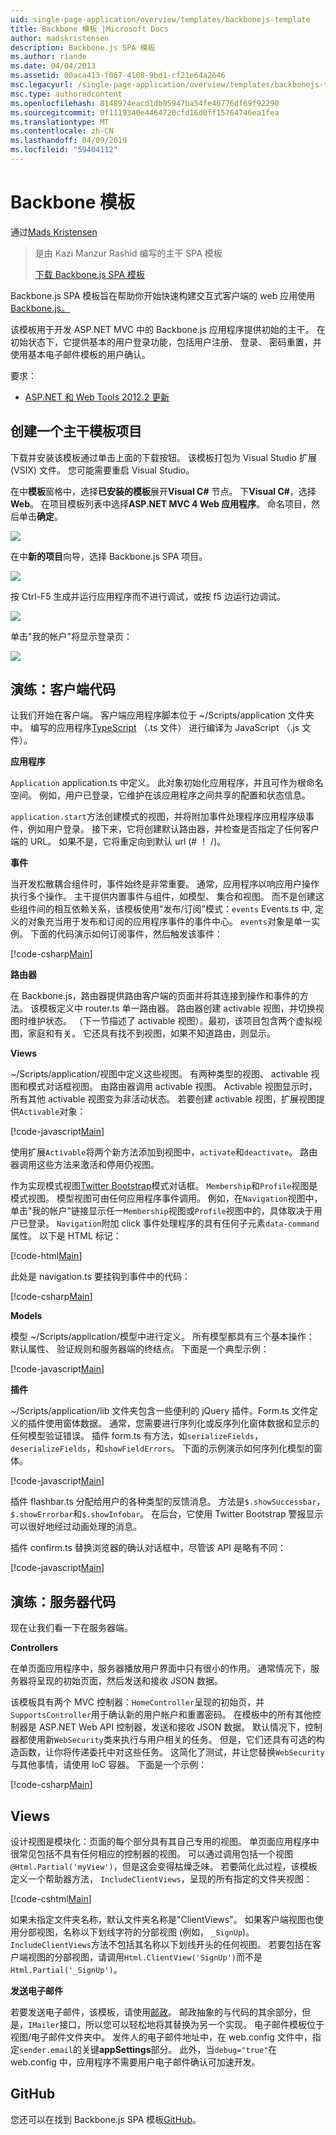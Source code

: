 ```yaml
---
uid: single-page-application/overview/templates/backbonejs-template
title: Backbone 模板 |Microsoft Docs
author: madskristensen
description: Backbone.js SPA 模板
ms.author: riande
ms.date: 04/04/2013
ms.assetid: 00aca413-f067-4108-9bd1-cf21e64a2646
msc.legacyurl: /single-page-application/overview/templates/backbonejs-template
msc.type: authoredcontent
ms.openlocfilehash: 8148974eacd1db05947ba54fe40776df69f92290
ms.sourcegitcommit: 0f1119340e4464720cfd16d0ff15764746ea1fea
ms.translationtype: MT
ms.contentlocale: zh-CN
ms.lasthandoff: 04/09/2019
ms.locfileid: "59404112"
---
```

# <a name="backbone-template"></a>Backbone 模板

通过[Mads Kristensen](https://github.com/madskristensen)

> 是由 Kazi Manzur Rashid 编写的主干 SPA 模板
> 
> [下载 Backbone.js SPA 模板](https://go.microsoft.com/fwlink/?LinkId=293631)


Backbone.js SPA 模板旨在帮助你开始快速构建交互式客户端的 web 应用使用[Backbone.js。](http://backbonejs.org/)

该模板用于开发 ASP.NET MVC 中的 Backbone.js 应用程序提供初始的主干。 在初始状态下，它提供基本的用户登录功能，包括用户注册、 登录、 密码重置，并使用基本电子邮件模板的用户确认。

要求：

- [ASP.NET 和 Web Tools 2012.2 更新](https://go.microsoft.com/fwlink/?LinkId=282650)

## <a name="create-a-backbone-template-project"></a>创建一个主干模板项目

下载并安装该模板通过单击上面的下载按钮。 该模板打包为 Visual Studio 扩展 (VSIX) 文件。 您可能需要重启 Visual Studio。

在中**模板**窗格中，选择**已安装的模板**展开**Visual C#** 节点。 下**Visual C#**，选择**Web**。 在项目模板列表中选择**ASP.NET MVC 4 Web 应用程序**。 命名项目，然后单击**确定**。

![](backbonejs-template/_static/image1.png)

在中**新的项目**向导，选择 Backbone.js SPA 项目。

![](backbonejs-template/_static/image2.png)

按 Ctrl-F5 生成并运行应用程序而不进行调试，或按 f5 边运行边调试。

![](backbonejs-template/_static/image3.png)

单击"我的帐户"将显示登录页：

![](backbonejs-template/_static/image4.png)

## <a name="walkthrough-client-code"></a>演练：客户端代码

让我们开始在客户端。 客户端应用程序脚本位于 ~/Scripts/application 文件夹中。 编写的应用程序[TypeScript](http://www.typescriptlang.org/) （.ts 文件） 进行编译为 JavaScript （.js 文件）。

**应用程序**

`Application` application.ts 中定义。 此对象初始化应用程序，并且可作为根命名空间。 例如，用户已登录，它维护在该应用程序之间共享的配置和状态信息。

`application.start`方法创建模式的视图，并将附加事件处理程序应用程序级事件，例如用户登录。 接下来，它将创建默认路由器，并检查是否指定了任何客户端的 URL。 如果不是，它将重定向到默认 url (# ！ /)。

**事件**

当开发松散耦合组件时，事件始终是非常重要。 通常，应用程序以响应用户操作执行多个操作。 主干提供内置事件与组件，如模型、 集合和视图。 而不是创建这些组件间的相互依赖关系，该模板使用"发布/订阅"模式：`events` Events.ts 中, 定义的对象充当用于发布和订阅的应用程序事件的事件中心。 `events`对象是单一实例。 下面的代码演示如何订阅事件，然后触发该事件：

[!code-csharp[Main](backbonejs-template/samples/sample1.cs)]

**路由器**

在 Backbone.js，路由器提供路由客户端的页面并将其连接到操作和事件的方法。 该模板定义中 router.ts 单一路由器。 路由器创建 activable 视图，并切换视图时维护状态。 （下一节描述了 activable 视图）。最初，该项目包含两个虚拟视图，家庭和有关。 它还具有找不到视图，如果不知道路由，则显示。

**Views**

~/Scripts/application/视图中定义这些视图。 有两种类型的视图、 activable 视图和模式对话框视图。 由路由器调用 activable 视图。 Activable 视图显示时，所有其他 activable 视图变为非活动状态。 若要创建 activable 视图，扩展视图提供`Activable`对象：

[!code-javascript[Main](backbonejs-template/samples/sample2.js)]

使用扩展`Activable`将两个新方法添加到视图中，`activate`和`deactivate`。 路由器调用这些方法来激活和停用仍视图。

作为实现模式视图[Twitter Bootstrap](http://twitter.github.com/bootstrap/)模式对话框。 `Membership`和`Profile`视图是模式视图。 模型视图可由任何应用程序事件调用。 例如，在`Navigation`视图中，单击"我的帐户"链接显示任一`Membership`视图或`Profile`视图中的，具体取决于用户已登录。 `Navigation`附加 click 事件处理程序的具有任何子元素`data-command`属性。 以下是 HTML 标记：

[!code-html[Main](backbonejs-template/samples/sample3.html)]

此处是 navigation.ts 要挂钩到事件中的代码：

[!code-csharp[Main](backbonejs-template/samples/sample4.cs)]

**Models**

模型 ~/Scripts/application/模型中进行定义。 所有模型都具有三个基本操作： 默认属性、 验证规则和服务器端的终结点。 下面是一个典型示例：

[!code-javascript[Main](backbonejs-template/samples/sample5.js)]

**插件**

~/Scripts/application/lib 文件夹包含一些便利的 jQuery 插件。Form.ts 文件定义的插件使用窗体数据。 通常，您需要进行序列化或反序列化窗体数据和显示的任何模型验证错误。 插件 form.ts 有方法，如`serializeFields`， `deserializeFields`，和`showFieldErrors`。 下面的示例演示如何序列化模型的窗体。

[!code-javascript[Main](backbonejs-template/samples/sample6.js)]

插件 flashbar.ts 分配给用户的各种类型的反馈消息。 方法是`$.showSuccessbar`，`$.showErrorbar`和`$.showInfobar`。 在后台，它使用 Twitter Bootstrap 警报显示可以很好地经过动画处理的消息。

插件 confirm.ts 替换浏览器的确认对话框中，尽管该 API 是略有不同：

[!code-javascript[Main](backbonejs-template/samples/sample7.js)]

## <a name="walkthrough-server-code"></a>演练：服务器代码

现在让我们看一下在服务器端。

**Controllers**

在单页面应用程序中，服务器播放用户界面中只有很小的作用。 通常情况下，服务器将呈现的初始页面，然后发送和接收 JSON 数据。

该模板具有两个 MVC 控制器：`HomeController`呈现的初始页，并`SupportsController`用于确认新的用户帐户和重置密码。 在模板中的所有其他控制器是 ASP.NET Web API 控制器，发送和接收 JSON 数据。 默认情况下，控制器都使用新`WebSecurity`类来执行与用户相关的任务。 但是，它们还具有可选的构造函数，让你将传递委托中对这些任务。 这简化了测试，并让您替换`WebSecurity`与其他事情，请使用 IoC 容器。 下面是一个示例：

[!code-csharp[Main](backbonejs-template/samples/sample8.cs)]

## <a name="views"></a>Views

设计视图是模块化：页面的每个部分具有其自己专用的视图。 单页面应用程序中很常见包括不具有任何相应的控制器的视图。 可以通过调用包括一个视图`@Html.Partial('myView')`，但是这会变得枯燥乏味。 若要简化此过程，该模板定义一个帮助器方法， `IncludeClientViews`，呈现的所有指定的文件夹视图：

[!code-cshtml[Main](backbonejs-template/samples/sample9.cshtml)]

如果未指定文件夹名称，默认文件夹名称是"ClientViews"。 如果客户端视图也使用分部视图，名称以下划线字符的分部视图 (例如， `_SignUp`)。 `IncludeClientViews`方法不包括其名称以下划线开头的任何视图。 若要包括在客户端视图的分部视图，请调用`Html.ClientView('SignUp')`而不是`Html.Partial('_SignUp')`。

**发送电子邮件**

若要发送电子邮件，该模板，请使用[邮政](http://aboutcode.net/postal)。 邮政抽象的与代码的其余部分，但是，`IMailer`接口，所以您可以轻松地将其替换为另一个实现。 电子邮件模板位于视图/电子邮件文件夹中。 发件人的电子邮件地址中，在 web.config 文件中，指定`sender.email`的关键**appSettings**部分。 此外，当`debug="true"`在 web.config 中，应用程序不需要用户电子邮件确认可加速开发。

## <a name="github"></a>GitHub

您还可以在找到 Backbone.js SPA 模板[GitHub](https://github.com/kazimanzurrashid/AspNetMvcBackboneJsSpa)。
